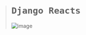 ># `Django Reacts`
>
>![image](https://github.com/user-attachments/assets/00b0e41b-6fc1-4911-9b17-6c030615d5cb)
